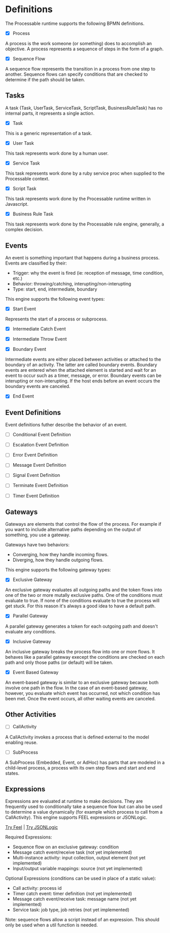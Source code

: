 # Definitions

The Processable runtime supports the following BPMN definitions.

- [x] Process

A process is the work someone (or something) does to accomplish an objective. A process represents a sequence of steps in the form of a graph.

- [x] Sequence Flow

A sequence flow represents the transition in a process from one step to another. Sequence flows can specify conditions that are checked to determine if the path should be taken.

## Tasks

A task (Task, UserTask, ServiceTask, ScriptTask, BusinessRuleTask) has no internal parts, it represents a single action.

- [x] Task 

This is a generic representation of a task.

- [x] User Task

This task represents work done by a human user.

- [x] Service Task

This task represents work done by a ruby service proc when supplied to the Processable context.

- [x] Script Task

This task represents work done by the Processable runtime written in Javascript.

- [x] Business Rule Task

This task represents work done by the Processable rule engine, generally, a complex decision.

## Events

An event is something important that happens during a business process. Events are classified by their:

* Trigger: why the event is fired (ie: reception of message, time condition, etc.)
* Behavior: throwing/catching, interupting/non-interupting
* Type: start, end, intermediate, boundary

This engine supports the following event types:

- [x] Start Event

Represents the start of a process or subprocess.

- [x] Intermediate Catch Event

- [x] Intermediate Throw Event

- [x] Boundary Event

Intermediate events are either placed between activities or attached to the boundary of an activity. The latter are called boundary events. Boundary events are entered when the attached element is started and wait for an event to occur such as a timer, message, or error. Boundary events can be interupting or non-interupting. If the host ends before an event occurs the boundary events are canceled.

- [x] End Event

## Event Definitions

Event definitions futher describe the behavior of an event.

- [ ] Conditional Event Definition

- [ ] Escalation Event Definition

- [ ] Error Event Definition

- [ ] Message Event Definition

- [ ] Signal Event Definition

- [ ] Terminate Event Definition

- [ ] Timer Event Definition

## Gateways

Gateways are elements that control the flow of the process. For example if you want to include alternative paths depending on the output of something, you use a gateway.

Gateways have two behaviors:

* Converging, how they handle incoming flows.
* Diverging, how they handle outgoing flows.

This engine supports the following gateway types:

- [x] Exclusive Gateway

An exclusive gateway evaluates all outgoing paths and the token flows into one of the two or more mutally exclusive paths. One of the conditions must evaluate to true. If none of the conditions evaluate to true the process will get stuck. For this reason it's always a good idea to have a default path.

- [x] Parallel Gateway

A parallel gateway generates a token for each outgoing path and doesn't evaluate any conditions.

- [x] Inclusive Gateway

An inclusive gateway breaks the process flow into one or more flows. It behaves like a parallel gateway execept the conditions are checked on each path and only those paths (or default) will be taken.

- [x] Event Based Gateway

An event-based gateway is similar to an exclusive gateway because both involve one path in the flow. In the case of an event-based gateway, however, you evaluate which event has occurred, not which condition has been met. Once the event occurs, all other waiting events are canceled.

## Other Activities

- [ ] CallActivity

A CallActivity invokes a process that is defined external to the model enabling reuse.

- [ ] SubProcess

A SubProcess (Embedded, Event, or AdHoc) has parts that are modeled in a child-level process, a process with its own step flows and start and end states. 

## Expressions

Expressions are evaluated at runtime to make decisions. They are frequently used to conditionally take a sequence flow but can also be used to determine a value dynamically (for example which process to call from a CallActivity). This engine supports FEEL expressions or JSONLogic.

[Try Feel](https://nikku.github.io/feel-playground) | 
[Try JSONLogic](https://jsonlogic.com/play.html)

Required Expressions:
- Sequence flow on an exclusive gateway: condition
- Message catch event/receive task (not yet implemented) 
- Multi-instance activity: input collection, output element (not yet implemented)
- Input/output variable mappings: source (not yet implemented)

Optional Expressions (conditions can be used in place of a static value):
- Call activity: process id
- Timer catch event: timer definition (not yet implemented) 
- Message catch event/receive task: message name (not yet implemented) 
- Service task: job type, job retries (not yet implemented) 

Note: sequence flows allow a script instead of an expression. This should only be used when a util function is needed.